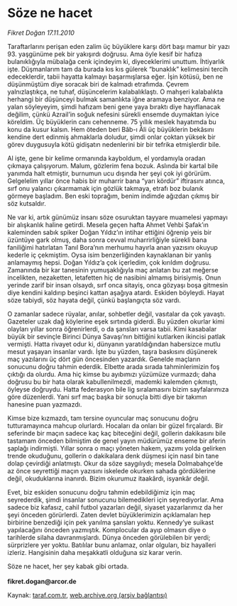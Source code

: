 # Söze ne hacet

*Fikret Doğan 17.11.2010*

<div class="yazi"><p>Taraftarlarını perişan eden zalim üç büyüklere karşı dört başı mamur bir yazı 93. yaşgünüme pek bir yakışırdı doğrusu. Ama öyle kesif bir hafıza bulanıklığıyla mübalağa cenk içindeyim ki, diyeceklerimi unuttum. İhtiyarlık işte. Düşmanlarım tam da burada kıs kıs gülerek “bunaklık” kelimesini tercih edeceklerdir, tabii hayatta kalmayı başarmışlarsa eğer. İşin kötüsü, ben ne düşünmüştüm diye soracak biri de kalmadı etrafımda. Çevrem yalnızlaştıkça, ne tuhaf, düşüncelerim kalabalıklaştı. O mahşeri kalabalıkta herhangi bir düşünceyi bulmak samanlıkta iğne aramaya benziyor. Ama ne yalan söyleyeyim, şimdi hafızam beni gene yaya bıraktı diye hayıflanacak değilim, çünkü Azrail’in soğuk nefesini sürekli ensemde duymaktan iyice köreldim. Üç büyüklerin canı cehenneme. 75 yıllık meslek hayatımda bu konu da kusur kalsın. Hem öteden beri Bâb-ı Âli üç büyüklerin bekâsını kendine dert edinmiş ahmaklarla doludur, şimdi onlar çoktan yüksek bir görev duygusuyla kötü gidişatın nedenlerini bir bir tefrika etmişlerdir bile.</p>
<p>Al işte, gene bir kelime ormanında kayboldum, el yordamıyla oradan çıkmaya çalışıyorum. Malum, gözlerim fena bozuk. Aslında bir kartal bile yanımda halt etmiştir, burnumun ucu dışında her şeyi çok iyi görürüm. Gelgelelim yıllar önce habis bir muharrir bana “yarı kördür” iftirasını atınca, sırf onu yalancı çıkarmamak için gözlük takmaya, etrafı boz bulanık görmeye başladım. Ben eski toprağım, benim indimde ağızdan çıkmış bir söz kutsaldır.</p>
<p>Ne var ki, artık günümüz insanı söze osuruktan tayyare muamelesi yapmayı bir alışkanlık haline getirdi. Mesela geçen hafta Ahmet Vehbi Şafak’ın kaleminden sabık spiker Doğan Yıldız’ın intihar ettiğini öğrenip yeis bir üzüntüye gark olmuş, daha sonra cevval muharrirliğiyle sürekli bana faniliğimi hatırlatan Tanıl Bora’nın merhumu hayırla anan yazısını okuyup kederle iç çekmiştim. Oysa isim benzerliğinden kaynaklanan bir yanlış anlamaymış hepsi. Doğan Yıldız’a çok içerledim, çok kırıldım doğrusu. Zamanında bir kar tanesinin yumuşaklığıyla maç anlatan bu zat meğerse incelikten, nezaketten, letafetten hiç de nasibini almamış birisiymiş. Onun yerinde zarif bir insan olsaydı, sırf onca sitayiş, onca gözyaşı boşa gitmesin diye kendini kaldırıp beşinci kattan aşağıya atardı. Eskiden böyleydi. Hayat söze tabiydi, söz hayata değil, çünkü başlangıçta söz vardı.</p>
<p>O zamanlar sadece rüyalar, anılar, sohbetler değil, vasıtalar da çok yavaştı. Gazeteler uzak dağ köylerine eşek sırtında giderdi. Bu yüzden okurlar kimi olayları yıllar sonra öğrenirlerdi, o da şansları varsa tabii. Kimi kasabalar büyük bir sevinçle Birinci Dünya Savaşı’nın bittiğini kutlarken ikincisi patlak vermişti. Hatta rivayet odur ki, dünyanın yaratıldığından habersizce mutlu mesut yaşayan insanlar vardı. İşte bu yüzden, taşra baskısını düşünerek maç yazılarını üç dört gün öncesinden yazardık. Genelde maçların sonucunu doğru tahmin ederdik. Elbette arada sırada tahminlerimizin foş çıktığı da olurdu. Ama hiç kimse bu ayıbımızı yüzümüze vurmazdı; daha doğrusu bu bir hata olarak kabullenilmezdi, mademki kalemden çıkmıştı, öyleyse doğruydu. Hatta federasyon bile lig sıralamasını bizim sayfalarımıza göre düzenlerdi. Yani sırf maç başka bir sonuçla bitti diye bir takımın hanesine puan yazmazdı.</p>
<p>Kimse bize kızmazdı, tam tersine oyuncular maç sonucunu doğru tutturamayınca mahcup olurlardı. Hocaları da onları bir güzel fırçalardı. Bir seferinde bir maçın sadece kaç kaç biteceğini değil, gollerin dakikasını bile tastamam önceden bilmiştim de genel yayın müdürümüz enseme bir aferin şaplağı indirmişti. Yıllar sonra o maçı yöneten hakem, yazımı yolda gelirken trende okuduğunu, gollerin o dakikalara denk düşmesi için nasıl bin tane dolap çevirdiği anlatmıştı. Okur da söze saygılıydı; mesela Dolmabahçe’de az önce seyrettiği maçın yazısını iskelede okurken sahada gördüklerine değil, okuduklarına inanırdı. Bizim okurumuz itaakârdı, isyankâr değil.</p>
<p>Evet, biz eskiden sonucunu doğru tahmin edebildiğimiz için maç seyrederdik, şimdi insanlar sonucunu bilemedikleri için seyrediyorlar. Ama sadece biz kafasız, cahil futbol yazarları değil, siyaset yazarlarımız da her şeyi önceden görürlerdi. Zaten devlet büyüklerimizin açıklamaları hep birbirine benzediği için pek yanılma şansları yoktu. Kennedy’ye suikast yapılacağını önceden yazmıştık. Komplocular da ayıp olmasın diye o tarihlerde silaha davranmışlardı. Dünya önceden görülebilen bir yerdi; sürprizlere yer yoktu. Batılılar bunu anlamaz, onlar olguları, biz hayalleri izleriz. Hangisinin daha meşakkatli olduğuna siz karar verin.</p>
<p>Söze ne hacet, her şey kabak gibi ortada.<br/><br/><b>fikret.dogan@arcor.de</b></p></div>

Kaynak: [taraf.com.tr](http://www.taraf.com.tr:80/fikret-dogan/makale-soze-ne-hacet.htm), [web.archive.org (arşiv bağlantısı)](http://web.archive.org/web/20101118234833/http://www.taraf.com.tr:80/fikret-dogan/makale-soze-ne-hacet.htm)
